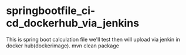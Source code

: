 # springbootfile_ci-cd_dockerhub_via_jenkins
This is spring boot calculation file we'll test then will upload via jenkin in docker hub(dockerimage).
mvn clean package
